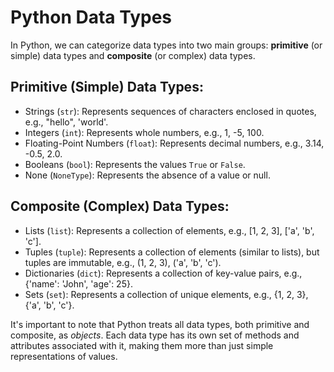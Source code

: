 # Python Data Types

In Python, we can categorize data types into two main groups: **primitive** (or simple) data types and **composite** (or complex) data types.

## Primitive (Simple) Data Types:
- Strings (`str`): Represents sequences of characters enclosed in quotes, e.g., "hello", 'world'.
- Integers (`int`): Represents whole numbers, e.g., 1, -5, 100.
- Floating-Point Numbers (`float`): Represents decimal numbers, e.g., 3.14, -0.5, 2.0.
- Booleans (`bool`): Represents the values `True` or `False`.
- None (`NoneType`): Represents the absence of a value or null.

## Composite (Complex) Data Types:
- Lists (`list`): Represents a collection of elements, e.g., [1, 2, 3], ['a', 'b', 'c'].
- Tuples (`tuple`): Represents a collection of elements (similar to lists), but tuples are immutable, e.g., (1, 2, 3), ('a', 'b', 'c').
- Dictionaries (`dict`): Represents a collection of key-value pairs, e.g., {'name': 'John', 'age': 25}.
- Sets (`set`): Represents a collection of unique elements, e.g., {1, 2, 3}, {'a', 'b', 'c'}.

It's important to note that Python treats all data types, both primitive and composite, as *objects*. Each data type has its own set of methods and attributes associated with it, making them more than just simple representations of values.
